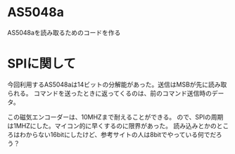 # AS5048a
AS5048aを読み取るためのコードを作る

# SPIに関して
今回利用するAS5048aは14ビットの分解能があった。送信はMSBが先に読み取られる。
コマンドを送ったときに返ってくるのは、前のコマンド送信時のデータ。

この磁気エンコーダーは、10MHZまで耐えることができる。
ので、SPIの周期は1MHZにした。マイコン的に早くするのに限界があった。
読み込みとかのところはわからない16bitにしたけど、参考サイトの人は8bitでやっている何でだろう？